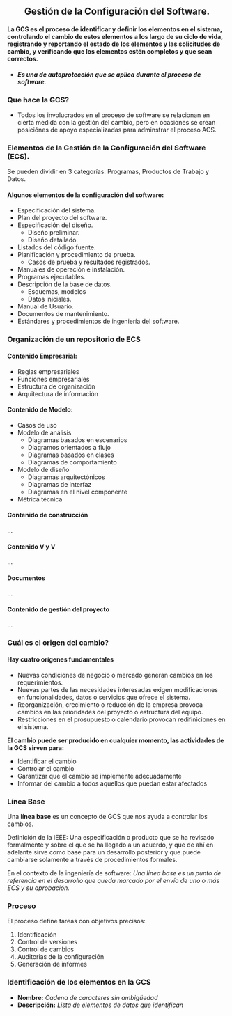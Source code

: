 <h2 align="center"> Gestión de la Configuración del Software.</h2>

#### La GCS es el proceso de identificar y definir los elementos en el sistema, controlando el cambio de estos elementos a los largo de su ciclo de vida, registrando y reportando el estado de los elementos y las solicitudes de cambio, y verificando que los elementos estén completos y que sean correctos.
- _**Es una de autoprotección que se aplica durante el proceso de software**_.

### Que hace la GCS?
- Todos los involucrados en el proceso de software se relacionan en cierta medida con la gestión del cambio, pero en ocasiones se crean posiciónes de apoyo especializadas para adminstrar el proceso ACS.

### Elementos de la Gestión de la Configuración del Software (ECS).
Se pueden dividir en 3 categorías: Programas, Productos de Trabajo y Datos.

#### Algunos elementos de la configuración del software:
- Especificación del sistema.
- Plan del proyecto del software.
- Especificación del diseño.
	- Diseño preliminar.
	- Diseño detallado.
- Listados del código fuente.
- Planificación y procedimiento de prueba.
	- Casos de prueba y resultados registrados.
- Manuales de operación e instalación.
- Programas ejecutables.
- Descripción de la base de datos.
	- Esquemas, modelos
	- Datos iniciales.
- Manual de Usuario.
- Documentos de mantenimiento.
- Estándares y procedimientos de ingeniería del software.

### Organización de un repositorio de ECS

#### Contenido Empresarial:
- Reglas empresariales
- Funciones empresariales
- Estructura de organización
- Arquitectura de información

#### Contenido de Modelo:
- Casos de uso
- Modelo de análisis
	- Diagramas basados en escenarios
	- Diagramos orientados a flujo
	- Diagramas basados en clases
	- Diagramas de comportamiento
- Modelo de diseño
	- Diagramas arquitectónicos
	- Diagramas de interfaz
	- Diagramas en el nivel componente
- Métrica técnica

#### Contenido de construcción
...

#### Contenido V y V
...

#### Documentos
...

#### Contenido de gestión del proyecto
...

### Cuál es el origen del cambio?
#### Hay cuatro orígenes fundamentales
- Nuevas condiciones de negocio o mercado generan cambios en los requerimientos.
- Nuevas partes de las necesidades interesadas exigen modificaciones en funcionalidades, datos o servicios que ofrece el sistema.
- Reorganización, crecimiento o reducción de la empresa provoca cambios en las prioridades del proyecto	o estructura del equipo.
- Restricciones en el prosupuesto o calendario provocan redifiniciones en el sistema.

**El cambio puede ser producido en cualquier momento, las actividades de la GCS sirven para:**
- Identificar el cambio
- Controlar el cambio
- Garantizar que el cambio se implemente adecuadamente
- Informar del cambio a todos aquellos que puedan estar afectados

### Línea Base
Una **línea base** es un concepto de GCS que nos ayuda a controlar los cambios.

Definición de la IEEE: Una especificación o producto que se ha revisado formalmente y sobre el que se ha llegado a un acuerdo, y que de ahí en adelante sirve como base para un desarrollo posterior y que puede cambiarse solamente a través de procedimientos formales.

En el contexto de la ingeniería de software: _Una línea base es un punto de referencia en el desarrollo que queda marcado por el envío de uno o más ECS y su aprobación._

### Proceso
El proceso define tareas con objetivos precisos:
1. Identificación
2. Control de versiones
3. Control de cambios
4. Auditorias de la configuración
5. Generación de informes

### Identificación de los elementos en la GCS
- **Nombre:** _Cadena de caracteres sin ambigüedad_
- **Descripción:** _Lista de elementos de datos que identifican_


















